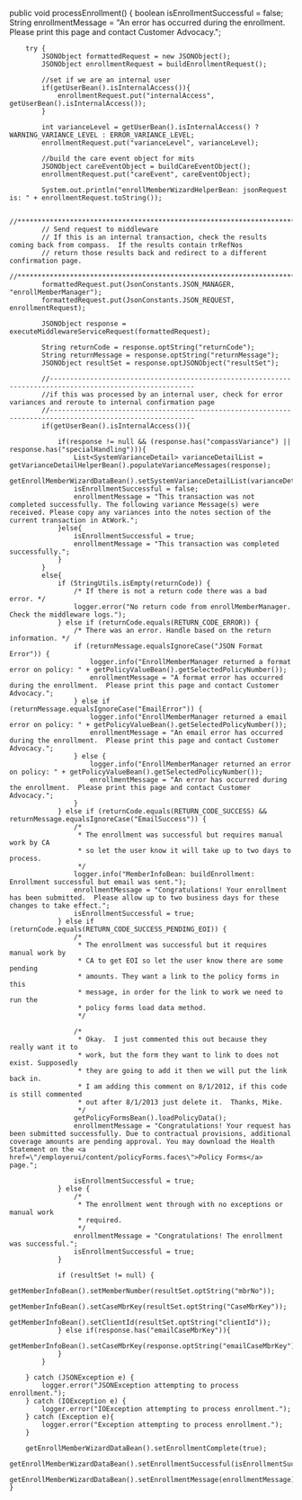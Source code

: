 public void processEnrollment() {
		boolean isEnrollmentSuccessful = false;
		String enrollmentMessage = "An error has occurred during the enrollment. Please print this page and contact Customer Advocacy.";

		try {
			JSONObject formattedRequest = new JSONObject();
			JSONObject enrollmentRequest = buildEnrollmentRequest();

			//set if we are an internal user
			if(getUserBean().isInternalAccess()){
				enrollmentRequest.put("internalAccess", getUserBean().isInternalAccess());
			}
			
			int varianceLevel = getUserBean().isInternalAccess() ? WARNING_VARIANCE_LEVEL : ERROR_VARIANCE_LEVEL;
			enrollmentRequest.put("varianceLevel", varianceLevel);

			//build the care event object for mits
			JSONObject careEventObject = buildCareEventObject();
			enrollmentRequest.put("careEvent", careEventObject);
			
			System.out.println("enrollMemberWizardHelperBean: jsonRequest is: " + enrollmentRequest.toString());
			
			//**************************************************************************************************************************
			// Send request to middleware
			// If this is an internal transaction, check the results coming back from compass.  If the results contain trRefNos
			// return those results back and redirect to a different confirmation page.
			//**************************************************************************************************************************
			formattedRequest.put(JsonConstants.JSON_MANAGER, "enrollMemberManager");
			formattedRequest.put(JsonConstants.JSON_REQUEST, enrollmentRequest);

			JSONObject response = executeMiddlewareServiceRequest(formattedRequest);

			String returnCode = response.optString("returnCode");
			String returnMessage = response.optString("returnMessage");
			JSONObject resultSet = response.optJSONObject("resultSet");

			//----------------------------------------------------------------------------------------------------------
			//if this was processed by an internal user, check for error variances and reroute to internal confirmation page
			//----------------------------------------------------------------------------------------------------------
			if(getUserBean().isInternalAccess()){

				if(response != null && (response.has("compassVariance") || response.has("specialHandling"))){
					List<SystemVarianceDetail> varianceDetailList = getVarianceDetailHelperBean().populateVarianceMessages(response);
					getEnrollMemberWizardDataBean().setSystemVarianceDetailList(varianceDetailList);
					isEnrollmentSuccessful = false;
					enrollmentMessage = "This transaction was not completed successfully. The following variance Message(s) were received. Please copy any variances into the notes section of the current transaction in AtWork.";
				}else{
					isEnrollmentSuccessful = true;
					enrollmentMessage = "This transaction was completed successfully.";
				}
			}
			else{
				if (StringUtils.isEmpty(returnCode)) {
					/* If there is not a return code there was a bad error. */
					logger.error("No return code from enrollMemberManager. Check the middleware logs.");
				} else if (returnCode.equals(RETURN_CODE_ERROR)) {
					/* There was an error. Handle based on the return information. */
					if (returnMessage.equalsIgnoreCase("JSON Format Error")) {
						logger.info("EnrollMemberManager returned a format error on policy: " + getPolicyValueBean().getSelectedPolicyNumber());
						enrollmentMessage = "A format error has occurred during the enrollment.  Please print this page and contact Customer Advocacy.";
					} else if (returnMessage.equalsIgnoreCase("EmailError")) {
						logger.info("EnrollMemberManager returned a email error on policy: " + getPolicyValueBean().getSelectedPolicyNumber());
						enrollmentMessage = "An email error has occurred during the enrollment.  Please print this page and contact Customer Advocacy.";
					} else {
						logger.info("EnrollMemberManager returned an error on policy: " + getPolicyValueBean().getSelectedPolicyNumber());
						enrollmentMessage = "An error has occurred during the enrollment.  Please print this page and contact Customer Advocacy.";
					}
				} else if (returnCode.equals(RETURN_CODE_SUCCESS) && returnMessage.equalsIgnoreCase("EmailSuccess")) {
					/*
					 * The enrollment was successful but requires manual work by CA
					 * so let the user know it will take up to two days to process.
					 */
					logger.info("MemberInfoBean: buildEnrollment: Enrollment successful but email was sent.");
					enrollmentMessage = "Congratulations! Your enrollment has been submitted.  Please allow up to two business days for these changes to take effect.";
					isEnrollmentSuccessful = true;
				} else if (returnCode.equals(RETURN_CODE_SUCCESS_PENDING_EOI)) {
					/*
					 * The enrollment was successful but it requires manual work by
					 * CA to get EOI so let the user know there are some pending
					 * amounts. They want a link to the policy forms in this
					 * message, in order for the link to work we need to run the
					 * policy forms load data method.
					 */
	
					/*
					 * Okay.  I just commented this out because they really want it to
					 * work, but the form they want to link to does not exist. Supposedly
					 * they are going to add it then we will put the link back in.
					 * I am adding this comment on 8/1/2012, if this code is still commented
					 * out after 8/1/2013 just delete it.  Thanks, Mike.
					 */
					getPolicyFormsBean().loadPolicyData();
					enrollmentMessage = "Congratulations! Your request has been submitted successfully. Due to contractual provisions, additional coverage amounts are pending approval. You may download the Health Statement on the <a href=\"/employerui/content/policyForms.faces\">Policy Forms</a> page.";
	
					isEnrollmentSuccessful = true;
				} else {
					/*
					 * The enrollment went through with no exceptions or manual work
					 * required.
					 */
					enrollmentMessage = "Congratulations! The enrollment was successful.";
					isEnrollmentSuccessful = true;
				}
	
				if (resultSet != null) {
					getMemberInfoBean().setMemberNumber(resultSet.optString("mbrNo"));
					getMemberInfoBean().setCaseMbrKey(resultSet.optString("CaseMbrKey"));
					getMemberInfoBean().setClientId(resultSet.optString("clientId"));
				} else if(response.has("emailCaseMbrKey")){
					getMemberInfoBean().setCaseMbrKey(response.optString("emailCaseMbrKey"));
				}
			}

		} catch (JSONException e) {
			logger.error("JSONException attempting to process enrollment.");
		} catch (IOException e) {
			logger.error("IOException attempting to process enrollment.");
		} catch (Exception e){
			logger.error("Exception attempting to process enrollment.");			
		}

		getEnrollMemberWizardDataBean().setEnrollmentComplete(true);
		getEnrollMemberWizardDataBean().setEnrollmentSuccessful(isEnrollmentSuccessful);
		getEnrollMemberWizardDataBean().setEnrollmentMessage(enrollmentMessage);
	}